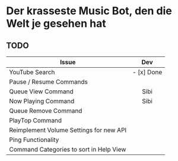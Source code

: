 # Der krasseste Music Bot, den die Welt je gesehen hat
## TODO
| Issue                                   | Dev       |
|-----------------------------------------|:---------:|
| YouTube Search                          | - [x] Done|
| Pause / Resume Commands                 |           |
| Queue View Command                      | Sibi      |
| Now Playing Command                     | Sibi      |
| Queue Remove Command                    |           |
| PlayTop Command                         |           |
| Reimplement Volume Settings for new API |           |
| Ping Functionality                      |           |
| Command Categories to sort in Help View |           |

